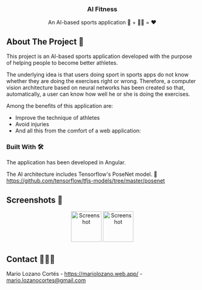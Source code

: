 <h3 align="center">AI Fitness</h3>

<p align="center">
    An AI-based sports application 🧠 + 🏃🏽 = ❤️

<!-- ABOUT THE PROJECT -->
## About The Project 📘

This project is an AI-based sports application developed with the purpose of helping people to become better athletes. 

The underlying idea is that users doing sport in sports apps do not know whether they are doing the exercises right or wrong. Therefore, a computer vision architecture based on neural networks has been created so that, automatically, a user can know how well he or she is doing the exercises. 


Among the benefits of this application are:
* Improve the technique of athletes
* Avoid injuries
* And all this from the comfort of a web application:


### Built With 🛠

The application has been developed in Angular.

The AI architecture includes Tensorflow's PoseNet model. 🧠 https://github.com/tensorflow/tfjs-models/tree/master/posenet

## Screenshots 📸

<p align ="center">
<img src="../src/assets/img/Screenshot_2" alt="Screenshot" width="80" height="80">
<img src="src/assets/img/Screenshot_1" alt="Screenshot" width="80" height="80">
</p>

<!-- CONTACT -->
## Contact 👨🏻‍💻

Mario Lozano Cortés - https://mariolozano.web.app/ - mario.lozanocortes@gmail.com